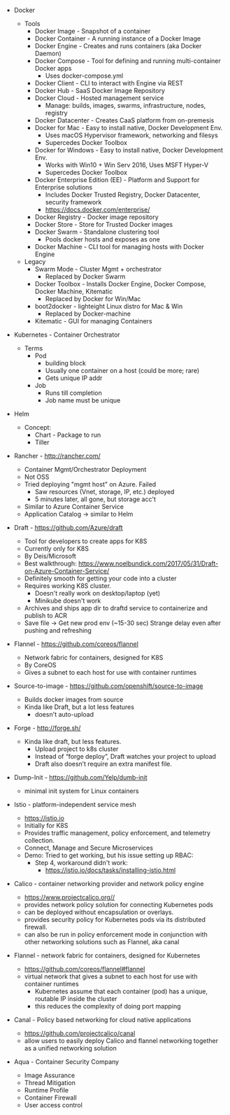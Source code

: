 * Docker
    * Tools
        * Docker Image - Snapshot of a container
        * Docker Container - A running instance of a Docker Image
        * Docker Engine - Creates and runs containers (aka Docker Daemon)
        * Docker Compose - Tool for defining and running multi-container Docker apps
            * Uses docker-compose.yml
        * Docker Client - CLI to interact with Engine via REST
        * Docker Hub - SaaS Docker Image Repository
        * Docker Cloud - Hosted management service
            * Manage: builds, images, swarms, infrastructure, nodes, registry
        * Docker Datacenter - Creates CaaS platform from on-premesis
        * Docker for Mac - Easy to install native, Docker Development Env.
            * Uses macOS Hypervisor framework, networking and filesys
            * Supercedes Docker Toolbox
        * Docker for Windows - Easy to install native, Docker Development Env.
            * Works with Win10 + Win Serv 2016, Uses MSFT Hyper-V
            * Supercedes Docker Toolbox
        * Docker Enterprise Edition (EE) - Platform and Support for Enterprise solutions
            * Includes Docker Trusted Registry, Docker Datacenter, security framework
            * https://docs.docker.com/enterprise/
        * Docker Registry - Docker image repository
        * Docker Store - Store for Trusted Docker images
        * Docker Swarm - Standalone clustering tool
            * Pools docker hosts and exposes as one
        * Docker Machine - CLI tool for managing hosts with Docker Engine
    * Legacy
        * Swarm Mode - Cluster Mgmt + orchestrator
            * Replaced by Docker Swarm
        * Docker Toolbox - Installs Docker Engine, Docker Compose, Docker Machine, Kitematic 
            * Replaced by Docker for Win/Mac
        * boot2docker - lighteight Linux distro for Mac & Win
            * Replaced by Docker-machine
        * Kitematic - GUI for managing Containers
* Kubernetes - Container Orchestrator
    * Terms
        * Pod
            * building block
            * Usually one container on a host (could be more; rare)
            * Gets unique IP addr
        * Job
            * Runs till completion
            * Job name must be unique
* Helm
    * Concept:
        * Chart - Package to run
        * Tiller
* Rancher - http://rancher.com/
    * Container Mgmt/Orchestrator Deployment
	* Not OSS
	* Tried deploying "mgmt host" on Azure.  Failed
        * Saw resources (Vnet, storage, IP, etc.) deployed
        * 5 minutes later, all gone, but storage acc't
    * Similar to Azure Container Service
    * Application Catalog -> similar to Helm
* Draft - https://github.com/Azure/draft
    * Tool for developers to create apps for K8S
    * Currently only for K8S
    * By Deis/Microsoft
	* Best walkthrough: https://www.noelbundick.com/2017/05/31/Draft-on-Azure-Container-Service/
	* Definitely smooth for getting your code into a cluster
	* Requires working K8S cluster.
        * Doesn't really work on desktop/laptop (yet)
        * Minikube doesn't work
	* Archives and ships app dir to draftd service to containerize and publish to ACR
    * Save file -> Get new prod env (~15-30 sec) Strange delay even after pushing and refreshing
* Flannel - https://github.com/coreos/flannel
    * Network fabric for containers, designed for K8S
    * By CoreOS
    * Gives a subnet to each host for use with container runtimes

* Source-to-image - https://github.com/openshift/source-to-image
	* Builds docker images from source
    * Kinda like Draft, but a lot less features
        * doesn't auto-upload
* Forge - http://forge.sh/
    * Kinda like draft, but less features.
		* Upload project to k8s cluster
		* Instead of “forge deploy”, Draft watches your project to upload
        * Draft also doesn’t require an extra manifest file.
* Dump-Init - https://github.com/Yelp/dumb-init
    * minimal init system for Linux containers
* Istio - platform-independent service mesh
    * https://istio.io
    * Initially for K8S
    * Provides traffic management, policy enforcement, and telemetry collection.
    * Connect, Manage and Secure Microservices
    * Demo:  Tried to get working, but his issue setting up RBAC:
        * Step 4, workaround didn't work:
            * https://istio.io/docs/tasks/installing-istio.html
* Calico - container networking provider and network policy engine
    * https://www.projectcalico.org//
    * provides network policy solution for connecting Kubernetes pods
    * can be deployed without encapsulation or overlays. 
    * provides security policy for Kubernetes pods via its distributed firewall.
    * can also be run in policy enforcement mode in conjunction with other networking solutions such as Flannel, aka canal
* Flannel - network fabric for containers, designed for Kubernetes
    * https://github.com/coreos/flannel#flannel
    * virtual network that gives a subnet to each host for use with container runtimes
        * Kubernetes assume that each container (pod) has a unique, routable IP inside the cluster
        * this reduces the complexity of doing port mapping
* Canal -  Policy based networking for cloud native applications
    * https://github.com/projectcalico/canal
    * allow users to easily deploy Calico and flannel networking together as a unified networking solution
* Aqua - Container Security Company
    * Image Assurance
    * Thread Mitigation
    * Runtime Profile
    * Container Firewall
    * User access control
